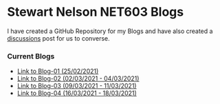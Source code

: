 # Stewart Nelson NET603 Blogs

I have created a GitHub Repository for my Blogs and have also created a [discussions](https://github.com/StewartNZ/NET603-Blogs/discussions/1) post for us to converse.

### Current Blogs

-   [Link to Blog-01 (25/02/2021)](https://stewartnz.github.io/NET603-Blogs/Blogs/Blog-01)
-   [Link to Blog-02 (02/03/2021 - 04/03/2021)](https://stewartnz.github.io/NET603-Blogs/Blogs/Blog-02)
-   [Link to Blog-03 (09/03/2021 - 11/03/2021)](https://stewartnz.github.io/NET603-Blogs/Blogs/Blog-03)
-   [Link to Blog-04 (16/03/2021 - 18/03/2021)](https://stewartnz.github.io/NET603-Blogs/Blogs/Blog-04)
